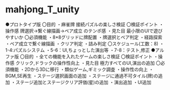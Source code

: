 # mahjong_T_unity
●プロトタイプ版
〇目的
・麻雀牌 接続パズルの楽しさ検証
〇検証ポイント
・操作感
牌選択→繋ぐ線描画→ペア成立 のテンポ感
・見た目
最小限のUIで遊びやすいか
〇必須機能
・8*8グリッドに牌配置
・牌選択とペア判定
・経路探索
・ペア成立で繋ぐ線描画
・クリア判定
・詰み判定
〇スケジュール(工数：8)
・1-4:パズルシステム
・5-6：UI,ちょっとした演出等
・7-8：テスト,修正
●アルファ版
〇目的
・全ての機能を入れたゲームの楽しさ検証
〇検証ポイント
・操作感
クリック,ドラックの操作性向上
・見た目
極力すべてのUI,演出の追加
〇必須機能
・2Dから3Dに移行
・類似ゲーム,ギミック調査
・操作性の向上
・BGM,SE再生
・ステージ選択画面の追加
・ステージに通過不可タイル(牌)の追加
・ステージ追加とステージクリア評価(星)の追加
・演出追加
・UI追加